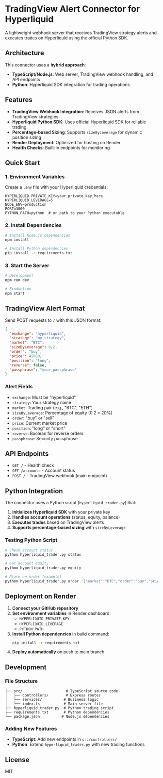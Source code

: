 # TradingView Alert Connector for Hyperliquid

A lightweight webhook server that receives TradingView strategy alerts and executes trades on Hyperliquid using the official Python SDK.

## Architecture

This connector uses a **hybrid approach**:
- **TypeScript/Node.js**: Web server, TradingView webhook handling, and API endpoints
- **Python**: Hyperliquid SDK integration for trading operations

## Features

- **TradingView Webhook Integration**: Receives JSON alerts from TradingView strategies
- **Hyperliquid Python SDK**: Uses official Hyperliquid SDK for reliable trading
- **Percentage-based Sizing**: Supports `sizeByLeverage` for dynamic position sizing
- **Render Deployment**: Optimized for hosting on Render
- **Health Checks**: Built-in endpoints for monitoring

## Quick Start

### 1. Environment Variables

Create a `.env` file with your Hyperliquid credentials:

```env
HYPERLIQUID_PRIVATE_KEY=your_private_key_here
HYPERLIQUID_LEVERAGE=5
NODE_ENV=production
PORT=3000
PYTHON_PATH=python  # or path to your Python executable
```

### 2. Install Dependencies

```bash
# Install Node.js dependencies
npm install

# Install Python dependencies
pip install -r requirements.txt
```

### 3. Start the Server

```bash
# Development
npm run dev

# Production
npm start
```

## TradingView Alert Format

Send POST requests to `/` with this JSON format:

```json
{
  "exchange": "hyperliquid",
  "strategy": "my_strategy",
  "market": "BTC",
  "sizeByLeverage": 0.2,
  "order": "buy",
  "price": 45000,
  "position": "long",
  "reverse": false,
  "passphrase": "your_passphrase"
}
```

### Alert Fields

- `exchange`: Must be "hyperliquid"
- `strategy`: Your strategy name
- `market`: Trading pair (e.g., "BTC", "ETH")
- `sizeByLeverage`: Percentage of equity (0.2 = 20%)
- `order`: "buy" or "sell"
- `price`: Current market price
- `position`: "long" or "short"
- `reverse`: Boolean for reverse orders
- `passphrase`: Security passphrase

## API Endpoints

- `GET /` - Health check
- `GET /accounts` - Account status
- `POST /` - TradingView webhook (main endpoint)

## Python Integration

The connector uses a Python script (`hyperliquid_trader.py`) that:

1. **Initializes Hyperliquid SDK** with your private key
2. **Handles account operations** (status, equity, balance)
3. **Executes trades** based on TradingView alerts
4. **Supports percentage-based sizing** with `sizeByLeverage`

### Testing Python Script

```bash
# Check account status
python hyperliquid_trader.py status

# Get account equity
python hyperliquid_trader.py equity

# Place an order (example)
python hyperliquid_trader.py order '{"market":"BTC","order":"buy","price":45000,"sizeByLeverage":0.2}'
```

## Deployment on Render

1. **Connect your GitHub repository**
2. **Set environment variables** in Render dashboard:
   - `HYPERLIQUID_PRIVATE_KEY`
   - `HYPERLIQUID_LEVERAGE`
   - `PYTHON_PATH`
3. **Install Python dependencies** in build command:
   ```bash
   pip install -r requirements.txt
   ```
4. **Deploy automatically** on push to main branch

## Development

### File Structure

```
├── src/                    # TypeScript source code
│   ├── controllers/        # Express routes
│   ├── services/          # Business logic
│   └── index.ts           # Main server file
├── hyperliquid_trader.py  # Python trading script
├── requirements.txt       # Python dependencies
└── package.json          # Node.js dependencies
```

### Adding New Features

- **TypeScript**: Add new endpoints in `src/controllers/`
- **Python**: Extend `hyperliquid_trader.py` with new trading functions

## License

MIT
